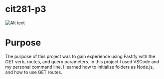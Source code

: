 # cit281-p3

![Alt text](https://github.com/kbash-uo/cit281-p3/assets/170210333/570b60ce-df9f-4872-885c-e89be4e40c13)

# Purpose
The purpose of this project was to gain experience using Fastify with the GET verb, routes, and query parameters. In this project I used VSCode and my personal command line. I learned how to initialize folders as Node.js, and how to use GET routes.
